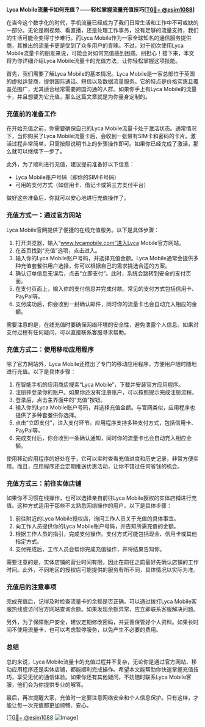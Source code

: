 **Lyca Mobile流量卡如何充值？——轻松掌握流量充值技巧[[TG💪+ @esim1088](https://t.me/s/esim1088)]**

在当今这个数字化的时代，手机流量已经成为了我们日常生活和工作中不可或缺的一部分。无论是刷视频、看直播，还是处理工作事务，没有足够的流量支持，我们的生活可能会变得寸步难行。而Lyca Mobile作为一家全球知名的通信服务提供商，其推出的流量卡更是受到了众多用户的青睐。不过，对于初次使用Lyca Mobile流量卡的朋友来说，可能会对如何充值感到困惑。别担心！接下来，本文将为你详细介绍Lyca Mobile流量卡的充值方法，让你轻松掌握这项技能。

首先，我们需要了解Lyca Mobile的基本情况。Lyca Mobile是一家总部位于英国的虚拟运营商，提供国际通话、短信以及数据流量服务。它的特点是价格实惠且覆盖范围广，尤其适合经常需要跨国沟通的人群。如果你手上有Lyca Mobile的流量卡，并且想要为它充值，那么这篇文章就是为你量身定制的。

### **充值前的准备工作**

在开始充值之前，你需要确保自己的Lyca Mobile流量卡处于激活状态。通常情况下，当你购买了Lyca Mobile流量卡后，会收到一张带有SIM卡和密码的卡片。激活过程非常简单，只需按照说明书上的步骤操作即可。如果你已经完成了激活，那么就可以继续下一步了。

此外，为了顺利进行充值，建议提前准备好以下信息：
- Lyca Mobile账户号码（即你的SIM卡号码）
- 可用的支付方式（如信用卡、借记卡或第三方支付平台）

做好这些准备后，你就可以安心地进行充值操作了。

### **充值方式一：通过官方网站**

Lyca Mobile官网提供了便捷的在线充值服务。以下是具体步骤：

1. 打开浏览器，输入“www.lycamobile.com”进入Lyca Mobile官方网站。
2. 在首页找到“充值”选项，点击进入。
3. 输入你的Lyca Mobile账户号码，并选择充值金额。Lyca Mobile通常会提供多种充值套餐供用户选择，你可以根据自己的需求挑选合适的方案。
4. 确认订单信息无误后，点击“立即支付”。此时，系统会跳转到安全的支付页面。
5. 在支付页面上，输入你的支付信息并完成付款。常见的支付方式包括信用卡、PayPal等。
6. 支付成功后，你会收到一封确认邮件，同时你的流量卡也会自动充入相应的金额。

需要注意的是，在线充值时要确保网络环境的安全性，避免泄露个人信息。如果对支付过程有任何疑问，可以直接联系客服寻求帮助。

### **充值方式二：使用移动应用程序**

除了官方网站外，Lyca Mobile还推出了专门的移动应用程序，方便用户随时随地进行充值。以下是具体步骤：

1. 在智能手机的应用商店搜索“Lyca Mobile”，下载并安装官方应用程序。
2. 注册并登录你的账户。如果你还没有注册账户，可以按照提示完成注册流程。
3. 登录后，点击主界面中的“充值”按钮。
4. 输入你的Lyca Mobile账户号码，并选择充值金额。与官网类似，应用程序也提供了多种套餐供你选择。
5. 点击“立即支付”，进入支付环节。应用程序支持多种支付方式，包括信用卡、PayPal等。
6. 完成支付后，你会收到一条确认通知，同时你的流量卡也会自动充入相应金额。

使用移动应用程序的好处在于，它可以实时查看充值进度和历史记录，非常方便实用。而且，应用程序还会定期推送优惠活动，让你不错过任何省钱的机会。

### **充值方式三：前往实体店铺**

如果你不习惯在线操作，也可以选择亲自前往Lyca Mobile授权的实体店铺进行充值。这种方式适用于那些不太熟悉网络操作的用户。以下是具体步骤：

1. 前往附近的Lyca Mobile授权店，询问工作人员关于充值的具体事宜。
2. 向工作人员提供你的Lyca Mobile账户号码，并告知所需充值的金额。
3. 根据工作人员的指引，完成支付操作。支付方式可能包括现金、信用卡或其他指定方式。
4. 支付完成后，工作人员会帮你完成充值操作，并将结果告知你。

需要注意的是，实体店铺的营业时间有限，因此在前往之前最好先确认店铺的工作时间。此外，不同地区的授权店可能提供的服务有所不同，具体情况以实际为准。

### **充值后的注意事项**

完成充值后，记得及时检查流量卡的余额是否正确。可以通过拨打Lyca Mobile客服热线或访问官方网站查询余额。如果发现余额异常，应立即联系客服解决问题。

另外，为了保障账户安全，建议定期修改密码，并妥善保管好个人资料。如果长时间不使用流量卡，也可以考虑暂停服务，以免产生不必要的费用。

### **总结**

总的来说，Lyca Mobile流量卡的充值过程并不复杂，无论你是通过官方网站、移动应用程序还是实体店铺，都能顺利完成操作。希望本文能帮助你快速掌握充值技巧，享受无忧的通信体验。如果你还有其他疑问，不妨随时联系Lyca Mobile客服，他们会为你提供专业的解答。

最后，再次提醒大家，充值时一定要注意网络安全和个人信息保护。只有这样，才能让每一次充值都更加顺畅、安心。

[[TG💪+ @esim1088](https://t.me/s/esim1088) ![Image](https://i.postimg.cc/4NQfJmqS/Snipaste-2025-05-13-00-14-12.png)]